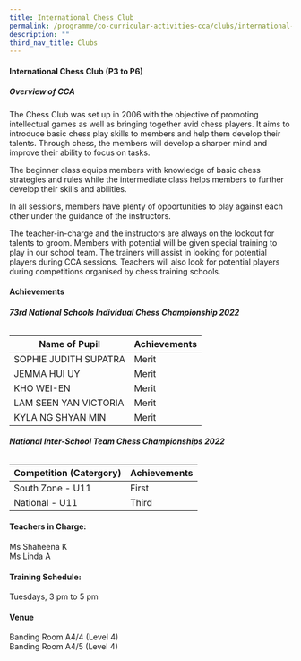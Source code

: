 ```yaml
---
title: International Chess Club
permalink: /programme/co-curricular-activities-cca/clubs/international-chess-club/
description: ""
third_nav_title: Clubs
---
```

#### **International Chess Club (P3 to P6)**

##### **Overview of CCA**
The Chess Club was set up in 2006 with the objective of promoting intellectual games as well as bringing together avid chess players. It aims to introduce basic chess play skills to members and help them develop their talents. Through chess, the members will develop a sharper mind and improve their ability to focus on tasks. 

The beginner class equips members with knowledge of basic chess strategies and rules while the intermediate class helps members to further develop their skills and abilities. 

In all sessions, members have plenty of opportunities to play against each other under the guidance of the instructors. 

The teacher-in-charge and the instructors are always on the lookout for talents to groom. Members with potential will be given special training to play in our school team. The trainers will assist in looking for potential players during CCA sessions. Teachers will also look for potential players during competitions organised by chess training schools.
  
#### **Achievements**

###### **73rd National Schools Individual Chess Championship 2022**

| Name of Pupil |Achievements | 
| -------- | -------- | 
|SOPHIE JUDITH SUPATRA|	Merit |
|JEMMA HUI UY|	Merit|
|KHO WEI-EN	|Merit |
|LAM SEEN YAN VICTORIA	|Merit|
|KYLA NG SHYAN MIN	|Merit|

###### **National Inter-School Team Chess Championships 2022**

| Competition (Catergory) |Achievements | 
| -------- | -------- | 
|South Zone - U11| First|
|National - U11|Third|


#### **Teachers in Charge:**

Ms Shaheena K <br>
Ms Linda A  

#### **Training Schedule:**

Tuesdays, 3 pm to 5 pm

#### **Venue**
Banding Room A4/4 (Level 4)<br>
Banding Room A4/5 (Level 4)
